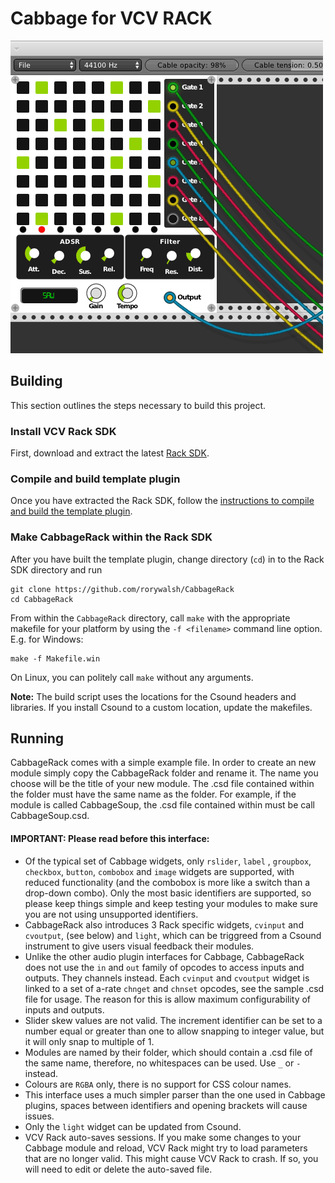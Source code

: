 # Cabbage for VCV RACK 


![sample screenshot](https://github.com/rorywalsh/CabbageRack/blob/master/example.gif)

## Building

This section outlines the steps necessary to build this project.

### Install VCV Rack SDK
First, download and extract the latest [Rack SDK](https://vcvrack.com/downloads/). 

### Compile and build template plugin

Once you have extracted the Rack SDK, follow the [instructions to compile and build the template plugin](https://vcvrack.com/manual/PluginDevelopmentTutorial#Creating-the-template-plugin). 

### Make CabbageRack within the Rack SDK

After you have built the template plugin, change directory (`cd`) in to the Rack SDK directory and run 

```
git clone https://github.com/rorywalsh/CabbageRack
cd CabbageRack
```

From within the `CabbageRack` directory, call `make` with the appropriate makefile for your platform by using the `-f <filename>` command line option. E.g. for Windows:

```
make -f Makefile.win
```

On Linux, you can politely call `make` without any arguments.

**Note:** The build script uses the locations for the Csound headers and libraries. If you install Csound to a custom location, update the makefiles.  

## Running

CabbageRack comes with a simple example file. In order to create an new module simply copy the CabbageRack folder and rename it. The name you choose will be the title of your new module. The .csd file contained within the folder must have the same name as the folder. For example, if the module is called CabbageSoup, the .csd file contained within must be call CabbageSoup.csd.  

#### IMPORTANT: Please read before this interface:
- Of the typical set of Cabbage widgets, only `rslider`, `label` , `groupbox`, `checkbox`, `button`, `combobox` and `image` widgets are supported, with reduced functionality (and the combobox is more like a switch than a drop-down combo). Only the most basic identifiers are supported, so please keep things simple and keep testing your modules to make sure you are not using unsupported identifiers.  
- CabbageRack also introduces 3 Rack specific widgets, `cvinput` and `cvoutput`, (see below) and `light`, which can be triggreed from a Csound instrument to give users visual feedback their modules.
- Unlike the other audio plugin interfaces for Cabbage, CabbageRack does not use the `in` and `out` family of opcodes to access inputs and outputs. They channels instead. Each `cvinput` and `cvoutput` widget is linked to a set of a-rate `chnget` and `chnset` opcodes, see the sample .csd file for usage. The reason for this is allow maximum configurability of inputs and outputs.  
- Slider skew values are not valid. The increment identifier can be set to a number equal or greater than one to allow snapping to integer value, but it will only snap to multiple of 1.
- Modules are named by their folder, which should contain a .csd file of the same name, therefore, no whitespaces can be used. Use `_` or `-` instead.  
- Colours are `RGBA` only, there is no support for CSS colour names. 
- This interface uses a much simpler parser than the one used in Cabbage plugins, spaces between identifiers and opening brackets will cause issues.  
- Only the `light` widget can be updated from Csound. 
- VCV Rack auto-saves sessions. If you make some changes to your Cabbage module and reload, VCV Rack might try to load parameters that are no longer valid. This might cause VCV Rack to crash. If so, you will need to edit or delete the auto-saved file.  
